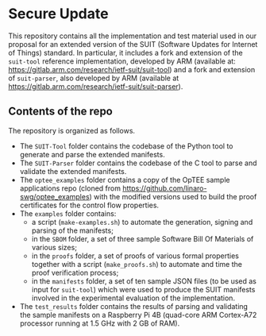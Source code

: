 # Secure Update 

This repository contains all the implementation and test material used in our
proposal for an extended version of the SUIT (Software Updates for Internet of
Things) standard. In particular, it includes a fork and extension of the
`suit-tool` reference implementation, developed by ARM (available at:
https://gitlab.arm.com/research/ietf-suit/suit-tool) and a fork and extension
of `suit-parser`, also developed by ARM (available at
https://gitlab.arm.com/research/ietf-suit/suit-parser). 

## Contents of the repo

The repository is organized as follows.

- The `SUIT-Tool` folder contains the codebase of the Python tool to generate
  and parse the extended manifests.
- The `SUIT-Parser` folder contains the codebase of the C tool to parse and
  validate the extended manifests.
- The `optee_examples` folder contains a copy of the OpTEE sample applications
  repo (cloned from https://github.com/linaro-swg/optee_examples) with the
  modified versions used to build the proof certificates for the control flow
  properties.
- The `examples` folder contains:
    - a script (`make-examples.sh`) to automate the generation, signing and
      parsing of the manifests;
    - in the `SBOM` folder, a set of three sample Software Bill Of Materials
      of various sizes;
    - in the `proofs` folder, a set of proofs of various formal properties
      together with a script (`make_proofs.sh`) to automate and time the proof
      verification process;
    - in the `manifests` folder, a set of ten sample JSON files (to be used as
      input for `suit-tool`) which were used to produce the SUIT manifests
      involved in the experimental evaluation of the implementation.
- The `test_results` folder contains the results of parsing and validating the
  sample manifests on a Raspberry Pi 4B (quad-core ARM Cortex-A72 processor
  running at 1.5 GHz with 2 GB of RAM).
